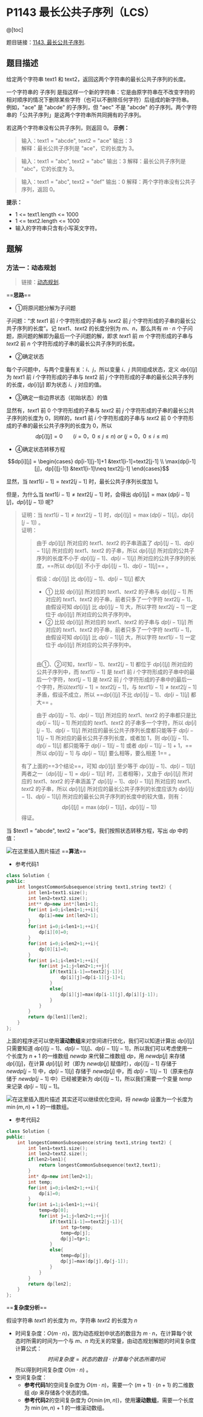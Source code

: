 ﻿# P1143 最长公共子序列（LCS）
@[toc]

题目链接：[1143. 最长公共子序列](https://leetcode-cn.com/problems/longest-common-subsequence).

## 题目描述
给定两个字符串 text1 和 text2，返回这两个字符串的最长公共子序列的长度。

一个字符串的 子序列 是指这样一个新的字符串：它是由原字符串在不改变字符的相对顺序的情况下删除某些字符（也可以不删除任何字符）后组成的新字符串。
例如，"ace" 是 "abcde" 的子序列，但 "aec" 不是 "abcde" 的子序列。两个字符串的「公共子序列」是这两个字符串所共同拥有的子序列。

若这两个字符串没有公共子序列，则返回 0。
**示例：**
>输入：text1 = "abcde", text2 = "ace" 
输出：3  
解释：最长公共子序列是 "ace"，它的长度为 3。

>输入：text1 = "abc", text2 = "abc"
输出：3
解释：最长公共子序列是 "abc"，它的长度为 3。

>输入：text1 = "abc", text2 = "def"
输出：0
解释：两个字符串没有公共子序列，返回 0。

**提示：**
- 1 <= text1.length <= 1000
- 1 <= text2.length <= 1000
- 输入的字符串只含有小写英文字符。

## 题解
### 方法一：动态规划
>链接：[动态规划](https://blog.csdn.net/nipirennipi136/article/details/108169419).

==**思路**==
- ①将原问题分解为子问题

子问题：“求 $text1$ 前 $i$ 个字符形成的子串与 $text2$ 前 $j$ 个字符形成的子串的最长公共子序列的长度”。记 $text1$、$text2$ 的长度分别为 $m$、$n$，那么共有 $m\cdot n$ 个子问题，原问题的解即为最后一个子问题的解，即求 $text1$ 前 $m$ 个字符形成的子串与 $text2$ 前 $n$ 个字符形成的子串的最长公共子序列的长度。

- ②确定状态

每个子问题中，与两个变量有关：$i$、$j$，所以变量 $i$、$j$ 共同组成状态，定义 $dp[i][j]$ 为 $text1$ 前 $i$ 个字符形成的子串与 $text2$ 前 $j$ 个字符形成的子串的最长公共子序列的长度，$dp[i][j]$ 即为状态 $i$、$j$ 对应的值。


- ③确定一些边界状态（初始状态）的值

显然有，$text1$ 前 $0$ 个字符形成的子串与 $text2$ 前 $j$ 个字符形成的子串的最长公共子序列的长度为 $0$，同样的，$text1$ 前 $i$ 个字符形成的子串与 $text2$ 前 $0$ 个字符形成的子串的最长公共子序列的长度为 $0$，所以
$$dp[i][j]=0\ \ \ \ \ \ \ (i=0，0\leqslant j\leqslant n) \ or \ (j=0，0\leqslant i\leqslant m)$$

- ④确定状态转移方程

$$dp[i][j] = \begin{cases}
   dp[i-1][j-1]+1 &text1[i-1]=text2[j-1] \\
   \max(dp[i-1][j]，dp[i][j-1]) &text1[i-1]\neq text2[j-1]
\end{cases}$$

显然，当 $text1[i-1]=text2[j-1]$ 时，最长公共子序列长度加 $1$。

但是，为什么当 $text1[i-1]\neq text2[j-1]$ 时，会得出 $dp[i][j]=\max(dp[i-1][j]，dp[i][j-1])$ 呢?
>证明：当 $text1[i-1]\neq text2[j-1]$ 时，$dp[i][j]=\max(dp[i-1][j]，dp[i][j-1])$ 。
>\
>证明：
>>由于 $dp[i][j]$ 所对应的 $text1$、$text2$ 的子串涵盖了 $dp[i][j-1]$、$dp[i-1][j]$ 所对应的 $text1$、$text2$ 的子串，所以 $dp[i][j]$ 所对应的公共子序列的长度不小于 $dp[i][j-1]$、$dp[i-1][j]$ 所对应的公共子序列的长度，==所以  $dp[i][j]$ 不小于  $dp[i][j-1]$、$dp[i-1][j]$== 。
>
>>假设：$dp[i][j]$ 比 $dp[i][j-1]$、$dp[i-1][j]$ 都大
>> - ① 比较 $dp[i][j]$ 所对应的 $text1$、$text2$ 的子串与 $dp[i][j-1]$ 所对应的 $text1$、$text2$ 的子串，前者只多了一个字符 $text2[j-1]$，由假设可知 $dp[i][j]$ 比 $dp[i][j-1]$ 大，所以字符 $text2[j-1]$ 一定位于 $dp[i][j]$ 所对应的公共子序列中。
>> - ② 比较 $dp[i][j]$ 所对应的 $text1$、$text2$ 的子串与 $dp[i-1][j]$ 所对应的 $text1$、$text2$ 的子串，前者只多了一个字符 $text1[i-1]$，由假设可知 $dp[i][j]$ 比 $dp[i-1][j]$ 大，所以字符 $text1[i-1]$ 一定位于 $dp[i][j]$ 所对应的公共子序列中。
>>
>>\
>>由①、②可知，$text1[i-1]$、$text2[j-1]$ 都位于 $dp[i][j]$ 所对应的公共子序列中，而 $text1[i-1]$ 是 $text1$ 前 $i$ 个字符形成的子串中的最后一个字符，$text[j-1]$ 是 $text2$ 前 $j$ 个字符形成的子串中的最后一个字符，所以$text1[i-1]=text2[j-1]$，与 $text1[i-1]\neq text2[j-1]$ 矛盾，假设不成立，所以 ==$dp[i][j]$ 不比 $dp[i][j-1]$、$dp[i-1][j]$ 都大== 。
>
>>由于 $dp[i][j-1]$、$dp[i-1][j]$ 所对应的 $text1$、$text2$ 的子串都只是比 $dp[i-1][j-1]$ 所对应的 $text1$、$text2$ 的子串多一个字符，所以 $dp[i][j-1]$、$dp[i-1][j]$ 所对应的最长公共子序列长度都只能等于 $dp[i-1][j-1]$ 所对应的最长公共子序列长度，或者加 $1$，则 $dp[i][j-1]$、$dp[i-1][j]$ 都只能等于 $dp[i-1][j-1]$ 或者 $dp[i-1][j-1]+1$，==所以 $dp[i][j-1]$ 与 $dp[i-1][j]$ 要么相等，要么相差 $1$== 。
>
>有了上面的==3个结论==，可知 $dp[i][j]$ 至少等于 $dp[i][j-1]$、$dp[i-1][j]$ 两者之一（$dp[i][j-1]=dp[i-1][j]$ 时，三者相等），又由于 $dp[i][j]$ 所对应的 $text1$、$text2$ 的子串涵盖了 $dp[i][j-1]$、$dp[i-1][j]$ 所对应的 $text1$、$text2$ 的子串，所以 $dp[i][j]$ 所对应的最长公共子序列的长度应该为 $dp[i][j-1]$、$dp[i-1][j]$ 所对应的最长公共子序列的长度中的较大值，则有：$$dp[i][j]=\max(dp[i-1][j]，dp[i][j-1])$$
>得证。

当 $text1 = “abcde", text2 = “ace”$，我们按照状态转移方程，写出 $dp$ 中的值：

![在这里插入图片描述](https://img-blog.csdnimg.cn/20200825221712793.png#pic_center)
==**算法**==

- 参考代码1
```cpp
class Solution {
public:
	int longestCommonSubsequence(string text1,string text2) {
		int len1=text1.size();
		int len2=text2.size();
		int** dp=new int*[len1+1];
		for(int i=0;i<len1+1;++i){
			dp[i]=new int[len2+1];
		}
		for(int i=0;i<len1+1;++i){
			dp[i][0]=0;
		}
		for(int i=0;i<len2+1;++i){
			dp[0][i]=0;
		}
		for(int i=1;i<len1+1;++i){
			for(int j=1;j<len2+1;++j){
				if(text1[i-1]==text2[j-1]){
					dp[i][j]=dp[i-1][j-1]+1;
				}
				else{
					dp[i][j]=max(dp[i-1][j],dp[i][j-1]);
				}
			}
		}
		return dp[len1][len2];
	}
};
```
上面的程序还可以使用**滚动数组**来对空间进行优化，我们可以知道计算出 $dp[i][j]$ 只需要知道 $dp[i][j-1]$、$dp[i-1][j]$、$dp[i-1][j-1]$，所以我们可以考虑使用一个长度为 $n+1$ 的一维数组 $newdp$ 来代替二维数组 $dp$，用 $newdp[j]$ 来存储 $dp[i][j]$，在计算 $dp[i][j]$ 时（即为 $newdp[j]$ 赋值时），$dp[i][j-1]$ 存储于 $newdp[j-1]$ 中，$dp[i-1][j]$ 存储于 $newdp[j]$ 中，而 $dp[i-1][j-1]$（原来也存储于 $newdp[j-1]$ 中）已经被更新为 $dp[i][j-1]$，所以我们需要一个变量 $temp$ 来记录 $dp[i-1][j-1]$。

![在这里插入图片描述](https://img-blog.csdnimg.cn/20200825231216350.png#pic_center)
其实还可以继续优化空间，将 $newdp$ 设置为一个长度为 $\min(m,n)+1$ 的一维数组。

- 参考代码2

```cpp
class Solution {
public:
	int longestCommonSubsequence(string text1,string text2) {
		int len1=text1.size();
		int len2=text2.size();
		if(len2>len1){
			return longestCommonSubsequence(text2,text1);
		}
		int* dp=new int[len2+1];
		int temp;
		for(int i=0;i<len2+1;++i){
			dp[i]=0;
		}
		for(int i=1;i<len1+1;++i){
			temp=dp[0];
			for(int j=1;j<len2+1;++j){
				if(text1[i-1]==text2[j-1]){
					int tp=temp;
					temp=dp[j];
					dp[j]=tp+1;
				}
				else{
					temp=dp[j];
					dp[j]=max(dp[j],dp[j-1]);
				}	
			}
		}
		return dp[len2];
	}
};
```




==**复杂度分析**==

假设字符串 $text1$ 的长度为 $m$，字符串 $text2$ 的长度为 $n$
- 时间复杂度：$O(m\cdot n)$，因为动态规划中状态的数目为 $m\cdot n$，在计算每个状态时所需的时间为一个与 $m$、$n$ 均无关的常量，由动态规划解题的时间复杂度计算公式：
$$时间复杂度=状态的数目⋅计算每个状态所需时间$$所以得到时间复杂度 $O(m\cdot n)$ 。
- 空间复杂度：
	* **参考代码1**的空间复杂度为 $O(m\cdot n)$，需要一个 $(m+1)\cdot (n+1)$ 的二维数组 $dp$ 来存储各个状态的值。
	* **参考代码2**的空间复杂度为 $O(\min(m,n))$，使用**滚动数组**，需要一个长度为 $\min(m,n)+1$ 的一维滚动数组。




